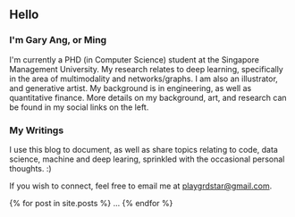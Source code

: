 ## Hello
### I'm Gary Ang, or Ming

I'm currently a PHD (in Computer Science) student at the Singapore Management University. My research relates to deep learning, specifically in the area of multimodality and networks/graphs.
I am also an illustrator, and generative artist. My background is in engineering, as well as quantitative finance. More details on my background, art, and research can be found in my social links on the left.

### My Writings

I use this blog to document, as well as share topics relating to code, data science, machine and deep learing, sprinkled with the occasional personal thoughts. :)

If you wish to connect, feel free to email  me at playgrdstar@gmail.com.

{% for post in site.posts %}
...
{% endfor %}

<!-- 
You can use the [editor on GitHub](https://github.com/playgrdstar/quaintitative/edit/gh-pages/index.md) to maintain and preview the content for your website in Markdown files.

Whenever you commit to this repository, GitHub Pages will run [Jekyll](https://jekyllrb.com/) to rebuild the pages in your site, from the content in your Markdown files.

### Markdown

Markdown is a lightweight and easy-to-use syntax for styling your writing. It includes conventions for

```markdown
Syntax highlighted code block

# Header 1
## Header 2
### Header 3

- Bulleted
- List

1. Numbered
2. List

**Bold** and _Italic_ and `Code` text

[Link](url) and ![Image](src)

```

$\sigma^2$


For more details see [Basic writing and formatting syntax](https://docs.github.com/en/github/writing-on-github/getting-started-with-writing-and-formatting-on-github/basic-writing-and-formatting-syntax).

### Jekyll Themes

Your Pages site will use the layout and styles from the Jekyll theme you have selected in your [repository settings](https://github.com/playgrdstar/quaintitative/settings/pages). The name of this theme is saved in the Jekyll `_config.yml` configuration file.

### Support or Contact

Having trouble with Pages? Check out our [documentation](https://docs.github.com/categories/github-pages-basics/) or [contact support](https://support.github.com/contact) and we’ll help you sort it out. -->
